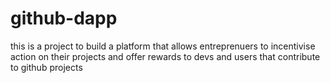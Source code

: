 # github-dapp
this is a project to build a platform that allows entreprenuers to incentivise action on their projects and offer rewards to devs and users that contribute to github projects
